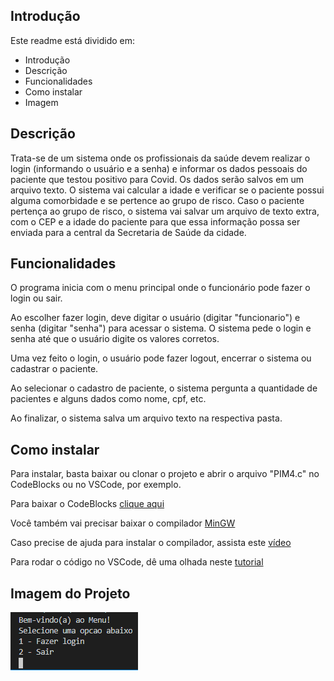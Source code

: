 ## Introdução

Este readme está dividido em:

- Introdução
- Descrição
- Funcionalidades
- Como instalar
- Imagem

## Descrição

Trata-se de um sistema onde os profissionais da saúde devem realizar o login (informando o usuário e a senha) e informar os dados pessoais do paciente que testou positivo para Covid. Os dados serão salvos em um arquivo texto. O sistema vai calcular a idade e verificar se o paciente possui alguma comorbidade e se pertence ao grupo de risco. Caso o paciente pertença ao grupo de risco, o sistema vai salvar um arquivo de texto extra, com o CEP e a idade do paciente para que essa informação possa ser enviada para a central da Secretaria de Saúde da cidade.

## Funcionalidades

O programa inicia com o menu principal onde o funcionário pode fazer o login ou sair.

Ao escolher fazer login, deve digitar o usuário (digitar "funcionario") e senha (digitar "senha") para acessar o sistema. O sistema pede o login e senha até que o usuário digite os valores corretos.

Uma vez feito o login, o usuário pode fazer logout, encerrar o sistema ou cadastrar o paciente.

Ao selecionar o cadastro de paciente, o sistema pergunta a quantidade de pacientes e alguns dados como nome, cpf, etc.

Ao finalizar, o sistema salva um arquivo texto na respectiva pasta.

## Como instalar

Para instalar, basta baixar ou clonar o projeto e abrir o arquivo "PIM4.c" no CodeBlocks ou no VSCode, por exemplo.

Para baixar o CodeBlocks [clique aqui](http://www.codeblocks.org/downloads)

Você também vai precisar baixar o compilador [MinGW](https://osdn.net/projects/mingw/releases/)

Caso precise de ajuda para instalar o compilador, assista este [vídeo](https://www.youtube.com/watch?v=bEs-5IU_l9w&ab_channel=RodrigoRochaGomeseSouza)

Para rodar o código no VSCode, dê uma olhada neste [tutorial](https://medium.com/@juniortrojilio/preparando-o-vs-code-para-compilar-c-c-no-windows-988f4a91a557)

## Imagem do Projeto
![](_imagem/menu_principal.png)
